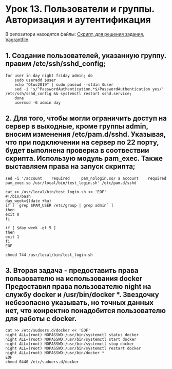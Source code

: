 # Урок 13. Пользователи и группы. Авторизация и аутентификация 
В репозитори находятся файлы: [Cкрипт, для решения задания](lesson_13.sh), [Vagrantfile](Vagrantfile).
## 1. Создание пользователей, указанную группу. правим /etc/ssh/sshd_config;
```
for user in day night friday admin; do 
	sudo useradd $user
	echo "Otus2019" | sudo passwd --stdin $user
	sed -i 's/^PasswordAuthentication.*$/PasswordAuthentication yes/' /etc/ssh/sshd_config && systemctl restart sshd.service;
	done
	usermod -G admin day
```

## 2. Для того, чтобы могли ограничить доступ на сервер в выходные, кроме группы admin, вносим изменения /etc/pam.d/sshd. Указывая, что при подключении на сервер по 22 порту, будет выполнена проверка в соотвествии скрипта. Использую модуль pam_exec. Также выставляем права на запуск скрипта;
```
sed -i '/account    required     pam_nologin.so/ a account    required     pam_exec.so /usr/local/bin/test_login.sh' /etc/pam.d/sshd

cat >> /usr/local/bin/test_login.sh << 'EOF'
#!/bin/bash
day_week=$(date +%u)
if [ `grep $PAM_USER /etc/group | grep admin` ] 
then
exit 0
fi

if [ $day_week -gt 5 ]
then
exit 1
fi
EOF

chmod 744 /usr/local/bin/test_login.sh
```

## 3. Вторая задача - предоставить права пользователю на использования docker Предоставил права пользователю night на службу docker и /usr/bin/docker *. Звездочку небезопасно указывать, но точных данных нет, что конректно понадобится пользователю для работы с docker.
```
cat >> /etc/sudoers.d/docker << 'EOF'
night ALL=(root) NOPASSWD:/usr/bin/systemctl status docker
night ALL=(root) NOPASSWD:/usr/bin/systemctl start docker 
night ALL=(root) NOPASSWD:/usr/bin/systemctl stop docker
night ALL=(root) NOPASSWD:/usr/bin/systemctl restart docker
night ALL=(root) NOPASSWD:/usr/bin/docker *
EOF
chmod 0440 /etc/sudoers.d/docker
```
